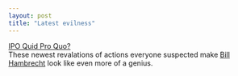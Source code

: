 ```yaml
---
layout: post
title: "Latest evilness"
---
```




<a href="http://slate.msn.com/?id=2070225">IPO Quid Pro Quo?</a><br>
These newest revalations of actions everyone suspected make <a href="http://www.pbs.org/wgbh/pages/frontline/shows/dotcon/interviews/hambrecht.html">Bill Hambrecht</a> look like even more of a genius.


